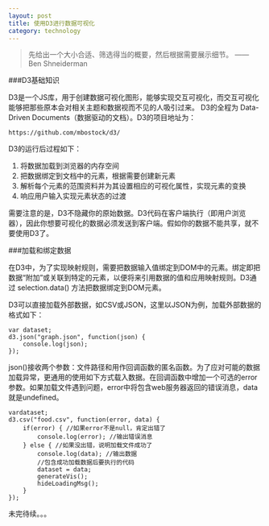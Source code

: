 ```yaml
---
layout: post
title: 使用D3进行数据可视化
category: technology
---
```


> 先给出一个大小合适、筛选得当的概要，然后根据需要展示细节。 —— Ben Shneiderman

###D3基础知识

D3是一个JS库，用于创建数据可视化图形，能够实现交互可视化，而交互可视化能够把那些原本会对相关主题和数据视而不见的人吸引过来。 D3的全程为 Data-Driven Documents（数据驱动的文档）。D3的项目地址为：

	https://github.com/mbostock/d3/

D3的运行后过程如下：

1. 将数据加载到浏览器的内存空间
2. 把数据绑定到文档中的元素，根据需要创建新元素
3. 解析每个元素的范围资料并为其设置相应的可视化属性，实现元素的变换
4. 响应用户输入实现元素状态的过渡

需要注意的是，D3不隐藏你的原始数据。D3代码在客户端执行（即用户浏览器），因此你想要可视化的数据必须发送到客户端。假如你的数据不能共享，就不要使用D3了。


###加载和绑定数据

在D3中，为了实现映射规则，需要把数据输入值绑定到DOM中的元素。绑定即把数据“附加”或关联到特定的元素，以便将来引用数据的值和应用映射规则。D3通过 selection.data() 方法把数据绑定到DOM元素。

D3可以直接加载外部数据，如CSV或JSON，这里以JSON为例，加载外部数据的格式如下：

	var dataset;
	d3.json("graph.json", function(json) {
		console.log(json);
	});

json()接收两个参数：文件路径和用作回调函数的匿名函数。为了应对可能的数据加载异常，更通用的使用如下方式载入数据。在回调函数中增加一个可选的error参数。如果加载文件遇到问题，error中将包含web服务器返回的错误消息，data就是undefined。

	vardataset;
	d3.csv("food.csv", function(error, data) {
		if(error) { //如果error不是null，肯定出错了
			console.log(error); //输出错误消息
		} else { //如果没出错，说明加载文件成功了
			console.log(data); //输出数据
			//包含成功加载数据后要执行的代码
			dataset = data;
			generateVis();
			hideLoadingMsg();
		}
	});


未完待续。。。